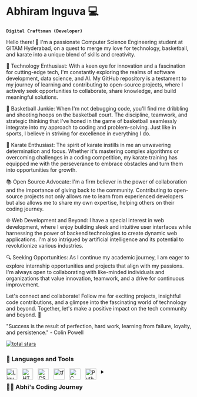 # Abhiram Inguva 💻

**`Digital Craftsman (Developer)`**

Hello there! 👋 I'm a passionate Computer Science Engineering student at GITAM Hyderabad, on a quest to merge my love for technology, basketball, and karate into a unique blend of skills and creativity.

🚀 Technology Enthusiast: With a keen eye for innovation and a fascination for cutting-edge tech, I'm constantly exploring the realms of software development, data science, and AI. My GitHub repository is a testament to my journey of learning and contributing to open-source projects, where I actively seek opportunities to collaborate, share knowledge, and build meaningful solutions.

🏀 Basketball Junkie: When I'm not debugging code, you'll find me dribbling and shooting hoops on the basketball court. The discipline, teamwork, and strategic thinking that I've honed in the game of basketball seamlessly integrate into my approach to coding and problem-solving. Just like in sports, I believe in striving for excellence in everything I do.

🥋 Karate Enthusiast: The spirit of karate instills in me an unwavering determination and focus. Whether it's mastering complex algorithms or overcoming challenges in a coding competition, my karate training has equipped me with the perseverance to embrace obstacles and turn them into opportunities for growth.

📚 Open Source Advocate: I'm a firm believer in the power of collaboration and the importance of giving back to the community. Contributing to open-source projects not only allows me to learn from experienced developers but also allows me to share my own expertise, helping others on their coding journey.

🌐 Web Development and Beyond: I have a special interest in web development, where I enjoy building sleek and intuitive user interfaces while harnessing the power of backend technologies to create dynamic web applications. I'm also intrigued by artificial intelligence and its potential to revolutionize various industries.

🔍 Seeking Opportunities: As I continue my academic journey, I am eager to explore internship opportunities and projects that align with my passions. I'm always open to collaborating with like-minded individuals and organizations that value innovation, teamwork, and a drive for continuous improvement.

Let's connect and collaborate! Follow me for exciting projects, insightful code contributions, and a glimpse into the fascinating world of technology and beyond. Together, let's make a positive impact on the tech community and beyond. 🤝

"Success is the result of perfection, hard work, learning from failure, loyalty, and persistence." - Colin Powell

<p align="left">
  <a href="https://github.com/AbhiramInguva?tab=repositories&sort=stargazers">
         <img alt="total stars" title="Total stars on GitHub" src="https://custom-icon-badges.demolab.com/github/stars/ForrestKnight?color=55960c&style=for-the-badge&labelColor=488207&logo=star"/></a>
 </p>

 ### 🧰 Languages and Tools
<img align="left" alt="Linux" width="30px" style="padding-right:10px;" src="https://cdn.jsdelivr.net/gh/devicons/devicon/icons/linux/linux-original.svg" />
<img align="left" alt="HTML" width="30px" style="padding-right:10px;" src="https://cdn.jsdelivr.net/gh/devicons/devicon/icons/html5/html5-plain.svg" />
<img align="left" alt="CSS" width="30px" style="padding-right:10px;" src="https://cdn.jsdelivr.net/gh/devicons/devicon/icons/css3/css3-plain.svg" />
<img align="left" alt="tf" width="30px" style="padding-right:10px;" src="https://cdn.jsdelivr.net/gh/devicons/devicon/icons/tensorflow/tensorflow-original.svg" />
<img align="left" alt="C" width="30px" style="padding-right:10px;" src="https://cdn.jsdelivr.net/gh/devicons/devicon/icons/c/c-original.svg" />        
<img align="left" alt="Python" width="30px" style="padding-right:10px;" src="https://cdn.jsdelivr.net/gh/devicons/devicon/icons/python/python-plain.svg" />

 
<details>

  
  
<summary><h3>👨‍💻 Abhi's Coding Journey</h3></summary>
Aspiring student on a quest to explore the vast world of technology. Curiosity drives me to learn everything I can about coding, hardware, and beyond. Through diverse tech stacks and open-source contributions, I'm building a strong foundation in Python, C++, and more. Web development fascinates me, as I dive into HTML, CSS for responsive websites. Embracing data science, I manipulate and analyze data while venturing into machine learning. I'm committed to lifelong learning, staying at the forefront of tech trends. Collaboration and networking are my priorities, seeking exciting projects and connections. Let's build a boundless future together! 🚀
